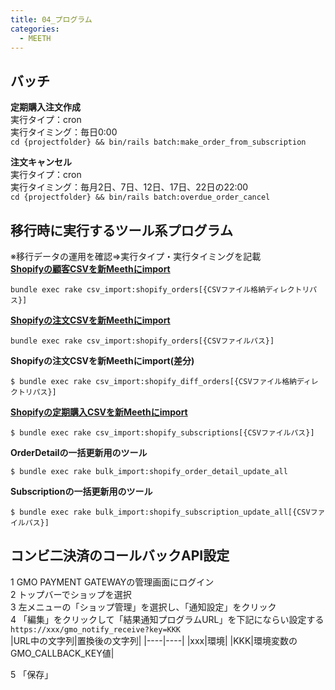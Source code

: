 ```yaml
---
title: 04_プログラム
categories:
  - MEETH
---
```

## バッチ  
**定期購入注文作成**  
実行タイプ：cron  
実行タイミング：毎日0:00  
```cd {projectfolder} && bin/rails batch:make_order_from_subscription```

**注文キャンセル**  
実行タイプ：cron  
実行タイミング：毎月2日、7日、12日、17日、22日の22:00  
```cd {projectfolder} && bin/rails batch:overdue_order_cancel```  

## 移行時に実行するツール系プログラム  
※移行データの運用を確認⇒実行タイプ・実行タイミングを記載  
**[Shopifyの顧客CSVを新Meethにimport](https://github.com/grrowjp/Meeth/wiki/Shopify-CSV-%E3%82%A4%E3%83%B3%E3%83%9D%E3%83%BC%E3%83%88%E3%83%90%E3%83%83%E3%83%81#customer-csv%E3%81%AE%E3%82%A4%E3%83%B3%E3%83%9D%E3%83%BC%E3%83%88%E3%81%AB%E3%81%A4%E3%81%84%E3%81%A6)**  

```bundle exec rake csv_import:shopify_orders[{CSVファイル格納ディレクトリパス}]```

**[Shopifyの注文CSVを新Meethにimport](https://github.com/grrowjp/Meeth/wiki/Shopify-CSV-%E3%82%A4%E3%83%B3%E3%83%9D%E3%83%BC%E3%83%88%E3%83%90%E3%83%83%E3%83%81#order-csv%E3%81%AE%E3%82%A4%E3%83%B3%E3%83%9D%E3%83%BC%E3%83%88%E3%81%AB%E3%81%A4%E3%81%84%E3%81%A6)**  

```bundle exec rake csv_import:shopify_orders[{CSVファイルパス}]```

**Shopifyの注文CSVを新Meethにimport(差分)**

```$ bundle exec rake csv_import:shopify_diff_orders[{CSVファイル格納ディレクトリパス}]```

**[Shopifyの定期購入CSVを新Meethにimport](https://github.com/grrowjp/Meeth/wiki/Shopify-CSV-%E3%82%A4%E3%83%B3%E3%83%9D%E3%83%BC%E3%83%88%E3%83%90%E3%83%83%E3%83%81#subscription-csv%E3%81%AE%E3%82%A4%E3%83%B3%E3%83%9D%E3%83%BC%E3%83%88%E3%81%AB%E3%81%A4%E3%81%84%E3%81%A6)**  

```$ bundle exec rake csv_import:shopify_subscriptions[{CSVファイルパス}]```

**OrderDetailの一括更新用のツール**  

```$ bundle exec rake bulk_import:shopify_order_detail_update_all```

**Subscriptionの一括更新用のツール**  

```$ bundle exec rake bulk_import:shopify_subscription_update_all[{CSVファイルパス}]```

## コンビ二決済のコールバックAPI設定
1 GMO PAYMENT GATEWAYの管理画面にログイン  
2 トップバーでショップを選択  
3 左メニューの「ショップ管理」を選択し、「通知設定」をクリック  
4 「編集」をクリックして「結果通知プログラムURL」を下記にならい設定する  
```https://xxx/gmo_notify_receive?key=KKK```  
|URL中の文字列|置換後の文字列|
|----|----|
|xxx|環境|
|KKK|環境変数のGMO_CALLBACK_KEY値|

5 「保存」